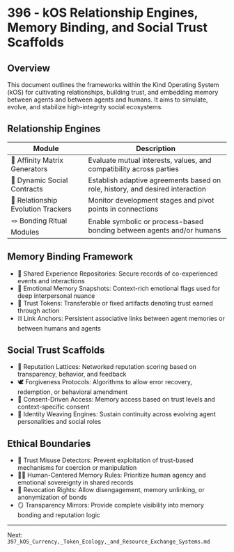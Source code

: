 # 396 - kOS Relationship Engines, Memory Binding, and Social Trust Scaffolds

## Overview
This document outlines the frameworks within the Kind Operating System (kOS) for cultivating relationships, building trust, and embedding memory between agents and between agents and humans. It aims to simulate, evolve, and stabilize high-integrity social ecosystems.

## Relationship Engines
| Module                    | Description                                                                  |
|----------------------------|------------------------------------------------------------------------------|
| 💞 Affinity Matrix Generators | Evaluate mutual interests, values, and compatibility across parties             |
| 🤝 Dynamic Social Contracts   | Establish adaptive agreements based on role, history, and desired interaction |
| 🧭 Relationship Evolution Trackers | Monitor development stages and pivot points in connections               |
| 🪢 Bonding Ritual Modules     | Enable symbolic or process-based bonding between agents and/or humans        |

## Memory Binding Framework
- 🧠 Shared Experience Repositories: Secure records of co-experienced events and interactions
- 📸 Emotional Memory Snapshots: Context-rich emotional flags used for deep interpersonal nuance
- 🧷 Trust Tokens: Transferable or fixed artifacts denoting trust earned through action
- ⛓️ Link Anchors: Persistent associative links between agent memories or between humans and agents

## Social Trust Scaffolds
- 🧮 Reputation Lattices: Networked reputation scoring based on transparency, behavior, and feedback
- 🕊️ Forgiveness Protocols: Algorithms to allow error recovery, redemption, or behavioral amendment
- 🔐 Consent-Driven Access: Memory access based on trust levels and context-specific consent
- 🧬 Identity Weaving Engines: Sustain continuity across evolving agent personalities and social roles

## Ethical Boundaries
- 🚫 Trust Misuse Detectors: Prevent exploitation of trust-based mechanisms for coercion or manipulation
- 🧍‍♂️ Human-Centered Memory Rules: Prioritize human agency and emotional sovereignty in shared records
- 🧩 Revocation Rights: Allow disengagement, memory unlinking, or anonymization of bonds
- 🪞 Transparency Mirrors: Provide complete visibility into memory bonding and reputation logic

---
Next: `397_kOS_Currency,_Token_Ecology,_and_Resource_Exchange_Systems.md`

